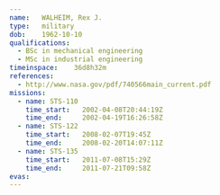 ```yaml
---
name:	WALHEIM, Rex J.
type:	military
dob:	1962-10-10
qualifications:
  - BSc in mechanical engineering
  - MSc in industrial engineering
timeinspace:	36d8h32m
references:
  - http://www.nasa.gov/pdf/740566main_current.pdf
missions:
  - name: STS-110
    time_start:   2002-04-08T20:44:19Z
    time_end:     2002-04-19T16:26:58Z
  - name: STS-122
    time_start:   2008-02-07T19:45Z
    time_end:     2008-02-20T14:07:11Z
  - name: STS-135
    time_start:   2011-07-08T15:29Z
    time_end:     2011-07-21T09:58Z
evas:
---
```

